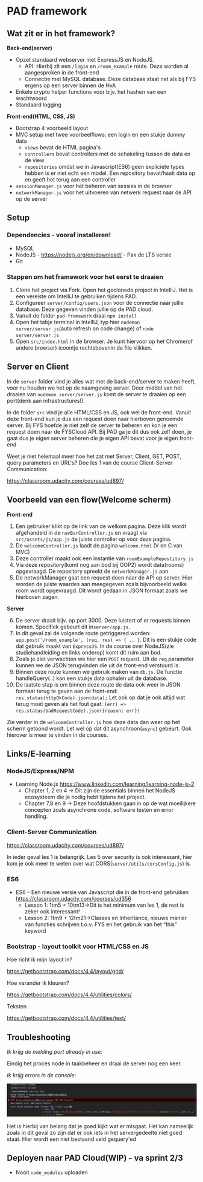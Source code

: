 # PAD framework

## Wat zit er in het framework?

**Back-end(server)**
- Opzet standaard webserver met ExpressJS en NodeJS. 
    - API: Hierbij zit een  `/login`  en `/room_example` route. Deze worden al aangesproken in de front-end
    - Connectie met MySQL database. Deze database staat net als bij FYS ergens op een server binnen de HvA
- Enkele crypto helper functions voor bijv. het hashen van een wachtwoord
- Standaard logging

**Front-end(HTML, CSS, JS)**
- Bootstrap 4 voorbeeld layout
- MVC setup met twee voorbeelflows: een login en een stukje dummy data
    - `views` bevat de HTML pagina's
    - `controllers` bevat controllers met de schakeling tussen de data en de view
    - `repositories` omdat we in Javascript(ES6) geen expliciete types hebben is er niet echt een model. Een repository bevat/haalt data op en geeft het terug aan een controller
- `sessionManager.js` voor het beheren van sessies in de browser
- `networkManager.js` voor het uitvoeren van netwerk request naar de API op de server

## Setup

### Dependencies - vooraf installeren!

- MySQL
- NodeJS - https://nodejs.org/en/download/ - Pak de LTS versie 
- Git

### Stappen om het framework voor het eerst te draaien

1. Clone het project via Fork. Open het geclonede project in IntelliJ. Het is een vereiste om IntelliJ te gebruiken tijdens PAD.
2. Configureer ```server/config/users.json``` voor de connectie naar jullie database. Deze gegeven vinden jullie op de PAD cloud. 
3. Vanuit de folder `pad-framework` draai ```npm install``` 
4. Open het tabje terminal in IntellIJ, typ hier ```nodemon server/server.js```(auto refresh on code change) of `node server/server.js`
5. Open ```src/index.html``` in de browser. Je kunt hiervoor op het Chrome(of andere browser) icoontje rechtsbovenin de file klikken.

## Server en Client

In de `server` folder vind je alles wat met de back-end/server te maken heeft, voor nu houden we het op de naamgeving server.
Door middel van het draaien van ```nodemon server/server.js``` komt de server te draaien op een port(denk aan infrastructures!).

In de folder `src` vind je alle HTML/CSS en JS, ook wel de front-end. Vanuit deze front-end kun je dus een request doen naar hierboven genoemde server. 
Bij FYS hoefde je niet zelf de server te beheren en kon je een request doen naar de FYSCloud API. Bij PAD ga je dit dus ook zelf doen, je gaat dus je eigen
server beheren die je eigen API bevat voor je eigen front-end

Weet je niet helemaal meer hoe het zat met Server, Client, GET, POST, query parameters en URL's? Doe les 1 van de course Client-Server Communication:

https://classroom.udacity.com/courses/ud897/ 

## Voorbeeld van een flow(Welcome scherm)

**Front-end**

1. Een gebruiker klikt op de link van de  welkom pagina. Deze klik wordt afgehandeld in de `navBarController.js` en vraagt via `src/assets/js/app.js` 
de juiste controller op voor deze pagina. 
2. De `welcomeController.js` laadt de pagina `welcome.html` (V en C van MVC)
3. Deze controller maakt ook een instantie van `roomExampleRepostitory.js` 
4. Via deze repository(komt nog aan bod bij OOP2) wordt data(rooms) opgevraagd. De repository spreekt de `networkManager.js` aan.
5. De networkManager gaat een request doen naar de API op server. Hier worden de juiste waardes aan meegegeven zoals bijvoorbeeld welke
room wordt opgevraagd. Dit wordt gedaan in JSON formaat zoals we hierboven zagen.

**Server**

6. De server draait bijv. op port 3000. Deze luistert of er requests binnen komen. Specifiek gebeurt dit in`server/app.js`.
7. In dit geval zal de volgende route getriggered worden: `app.post('/room_example', (req, res) => { .. }`. Dit is een stukje code dat gebruik
maakt van `ExpressJS`. In de course over NodeJS(zie studiehandleiding en links onderop) komt dit ruim aan bod.
8. Zoals je ziet verwachten we hier een `POST` request. Uit de `req` parameter kunnen we de JSON terugvinden die uit de front-end verstuurd is.
9. Binnen deze route kunnen we gebruik maken van `db.js`. De functie handleQuery(..) kan een stukje data ophalen uit de database.
10. De laatste stap is om binnen deze route de data ook weer in JSON formaat terug te geven aan de front-end: `res.status(httpOkCode).json(data);`
Let ook op dat je ook altijd wat terug moet geven als het fout gaat: `(err) => res.status(badRequestCode).json({reason: err})`

Zie verder in de `welcomeController.js` hoe deze data dan weer op het scherm getoond wordt. Let wel op dat dit asynchroon(`async`) gebeurt. Ook hierover is meer te
vinden in de courses. 


## Links/E-learning

### NodeJS/Express/NPM

- Learning Node.js https://www.linkedin.com/learning/learning-node-js-2
    - Chapter 1, 2 en 4 → Dit zijn de essentials binnen het NodeJS ecosysteem die je nodig hebt tijdens het project.
    - Chapter 7,8 en 9 → Deze hoofdstukken gaan in op de wat moeilijkere concepten zoals asynchrone code, software testen en error handling.
    
### Client-Server Communication
    
https://classroom.udacity.com/courses/ud897/ 

In ieder geval les 1 is belangrijk. Les 5 over security is ook interessant, hier kom je ook meer te weten over wat CORS(`server/utils/corsConfig.js`) is. 

### ES6

- ES6 – Een nieuwe versie van Javascript die in de front-end gebruiken https://classroom.udacity.com/courses/ud356
    - Lesson 1: 1tm5 + 10tm13→Dit is het minimum van les 1, de rest is zeker ook interessant!
    - Lesson 2: 1tm9 + 12tm21→Classes en Inheritance, nieuwe manier van functies schrijven t.o.v. FYS en het gebruik van het “this” keyword

### Bootstrap - layout toolkit voor HTML/CSS en JS

Hoe richt ik mijn layout in?

https://getbootstrap.com/docs/4.4/layout/grid/

Hoe verander ik kleuren?

https://getbootstrap.com/docs/4.4/utilities/colors/

Teksten

https://getbootstrap.com/docs/4.4/utilities/text/


## Troubleshooting

_Ik krijg de melding port already in use:_

Eindig het proces node in taakbeheer en draai de server nog een keer.

_Ik krijg errors in de console:_

![Image description](error_example_readme.png)

Het is hierbij van belang dat je goed kijkt wat er misgaat. Het kan nameelijk zoals in dit geval zo zijn dat er 
ook iets in het servergedeelte niet goed staat. Hier wordt een niet bestaand veld gequery'ed

## Deployen naar PAD Cloud(WIP) - va sprint 2/3

- Nooit `node_modules` uploaden
